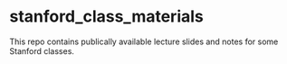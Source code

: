 # stanford_class_materials

This repo contains publically available lecture slides and notes for some Stanford classes.
